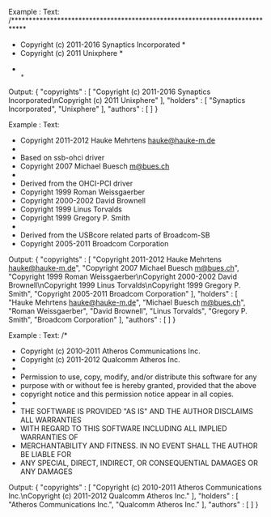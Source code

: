 
Example :
Text:
/****************************************************************************
 * Copyright (c) 2011-2016 Synaptics Incorporated                           *
 * Copyright (c) 2011 Unixphere                                             *
 *                                                                          *

Output:
{
"copyrights" : [ "Copyright (c) 2011-2016 Synaptics Incorporated\nCopyright (c) 2011 Unixphere" ],
"holders" : [ "Synaptics Incorporated", "Unixphere" ],
"authors" : [ ]
}

Example :
Text:
* Copyright 2011-2012 Hauke Mehrtens <hauke@hauke-m.de>
*
* Based on ssb-ohci driver
* Copyright 2007 Michael Buesch <m@bues.ch>
*
* Derived from the OHCI-PCI driver
* Copyright 1999 Roman Weissgaerber
* Copyright 2000-2002 David Brownell
* Copyright 1999 Linus Torvalds
* Copyright 1999 Gregory P. Smith
*
* Derived from the USBcore related parts of Broadcom-SB
* Copyright 2005-2011 Broadcom Corporation

Output:
{
"copyrights" : [ "Copyright 2011-2012 Hauke Mehrtens <hauke@hauke-m.de>", "Copyright 2007 Michael Buesch <m@bues.ch>", "Copyright 1999 Roman Weissgaerber\nCopyright 2000-2002 David Brownell\nCopyright 1999 Linus Torvalds\nCopyright 1999 Gregory P. Smith", "Copyright 2005-2011 Broadcom Corporation" ],
"holders" : [ "Hauke Mehrtens <hauke@hauke-m.de>", "Michael Buesch <m@bues.ch>", "Roman Weissgaerber", "David Brownell", "Linus Torvalds", "Gregory P. Smith", "Broadcom Corporation" ],
"authors" : [ ]
}

Example :
Text:
/*
* Copyright (c) 2010-2011 Atheros Communications Inc.
* Copyright (c) 2011-2012 Qualcomm Atheros Inc.
*
* Permission to use, copy, modify, and/or distribute this software for any
* purpose with or without fee is hereby granted, provided that the above
* copyright notice and this permission notice appear in all copies.
*
* THE SOFTWARE IS PROVIDED "AS IS" AND THE AUTHOR DISCLAIMS ALL WARRANTIES
* WITH REGARD TO THIS SOFTWARE INCLUDING ALL IMPLIED WARRANTIES OF
* MERCHANTABILITY AND FITNESS. IN NO EVENT SHALL THE AUTHOR BE LIABLE FOR
* ANY SPECIAL, DIRECT, INDIRECT, OR CONSEQUENTIAL DAMAGES OR ANY DAMAGES

Output:
{
"copyrights" : [ "Copyright (c) 2010-2011 Atheros Communications Inc.\nCopyright (c) 2011-2012 Qualcomm Atheros Inc." ],
"holders" : [ "Atheros Communications Inc.", "Qualcomm Atheros Inc." ],
"authors" : [ ]
}
